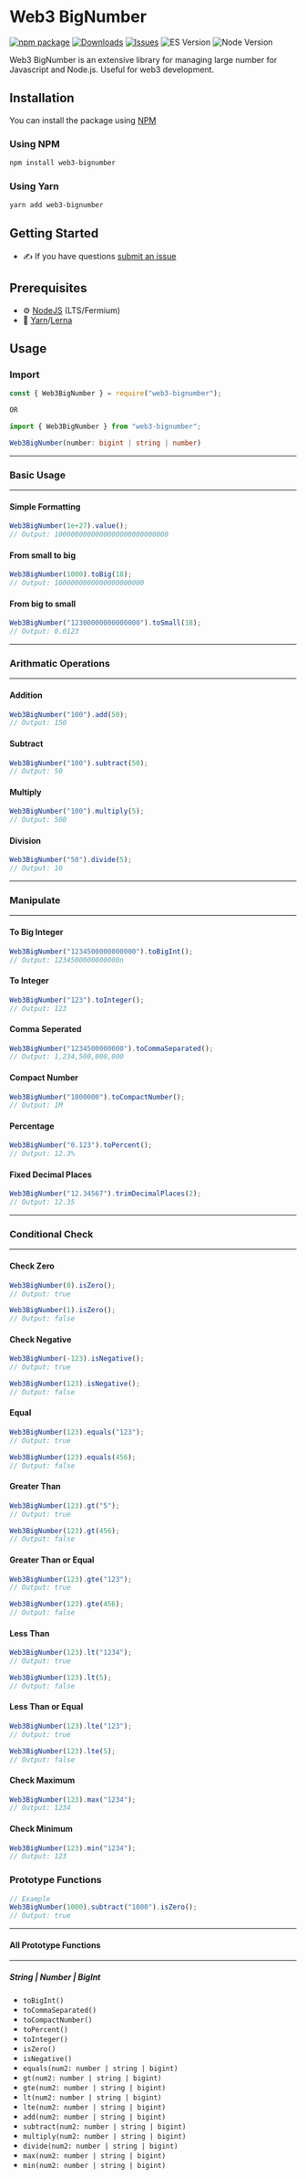 # Web3 BigNumber

[![npm package][npm-img]][npm-url]
[![Downloads][downloads-img]][downloads-url]
[![Issues][issues-img]][issues-url]
![ES Version][es-version]
![Node Version][node-version]

[npm-img]: https://img.shields.io/npm/v/web3-bignumber/latest
[npm-url]: https://www.npmjs.com/package/web3-bignumber
[downloads-img]: https://img.shields.io/npm/dt/web3-bignumber
[downloads-url]: https://www.npmtrends.com/web3-bignumber
[issues-img]: https://img.shields.io/github/issues/moazzamgodil/web3-bignumber
[issues-url]: https://github.com/moazzamgodil/web3-bignumber/issues
[es-version]: https://img.shields.io/badge/ES-2020-yellow
[node-version]: https://img.shields.io/badge/node-14.x-green

Web3 BigNumber is an extensive library for managing large number for Javascript and Node.js. Useful for web3 development.

## Installation
You can install the package using [NPM](https://www.npmjs.com/package/web3-bignumber)

### Using NPM
```bash
npm install web3-bignumber
```

### Using Yarn
```bash
yarn add web3-bignumber
```

## Getting Started
-   :writing_hand: If you have questions [submit an issue](https://github.com/moazzamgodil/web3-bignumber/issues/new/choose)

## Prerequisites
-   :gear: [NodeJS](https://nodejs.org/) (LTS/Fermium)
-   :toolbox: [Yarn](https://yarnpkg.com/)/[Lerna](https://lerna.js.org/)

## Usage
### Import
```ts
const { Web3BigNumber } = require("web3-bignumber");

OR

import { Web3BigNumber } from "web3-bignumber";
```

```ts
Web3BigNumber(number: bigint | string | number)
```
---
### Basic Usage
---
#### Simple Formatting
```ts
Web3BigNumber(1e+27).value();
// Output: 1000000000000000000000000000
```

#### From small to big
```ts
Web3BigNumber(1000).toBig(18);
// Output: 1000000000000000000000
```

#### From big to small
```ts
Web3BigNumber("12300000000000000").toSmall(18);
// Output: 0.0123
```
---
### Arithmatic Operations
---
#### Addition
```ts
Web3BigNumber("100").add(50);
// Output: 150
```

#### Subtract
```ts
Web3BigNumber("100").subtract(50);
// Output: 50
```

#### Multiply
```ts
Web3BigNumber("100").multiply(5);
// Output: 500
```

#### Division
```ts
Web3BigNumber("50").divide(5);
// Output: 10
```
---
### Manipulate
---
#### To Big Integer
```ts
Web3BigNumber("1234500000000000").toBigInt();
// Output: 1234500000000000n
```

#### To Integer
```ts
Web3BigNumber("123").toInteger();
// Output: 123
```

#### Comma Seperated
```ts
Web3BigNumber("1234500000000").toCommaSeparated();
// Output: 1,234,500,000,000
```

#### Compact Number
```ts
Web3BigNumber("1000000").toCompactNumber();
// Output: 1M
```

#### Percentage
```ts
Web3BigNumber("0.123").toPercent();
// Output: 12.3%
```

#### Fixed Decimal Places
```ts
Web3BigNumber("12.34567").trimDecimalPlaces(2);
// Output: 12.35
```
---
### Conditional Check
---
#### Check Zero
```ts
Web3BigNumber(0).isZero();
// Output: true

Web3BigNumber(1).isZero();
// Output: false
```

#### Check Negative
```ts
Web3BigNumber(-123).isNegative();
// Output: true

Web3BigNumber(123).isNegative();
// Output: false
```

#### Equal
```ts
Web3BigNumber(123).equals("123");
// Output: true

Web3BigNumber(123).equals(456);
// Output: false
```

#### Greater Than
```ts
Web3BigNumber(123).gt("5");
// Output: true

Web3BigNumber(123).gt(456);
// Output: false
```

#### Greater Than or Equal
```ts
Web3BigNumber(123).gte("123");
// Output: true

Web3BigNumber(123).gte(456);
// Output: false
```

#### Less Than
```ts
Web3BigNumber(123).lt("1234");
// Output: true

Web3BigNumber(123).lt(5);
// Output: false
```

#### Less Than or Equal
```ts
Web3BigNumber(123).lte("123");
// Output: true

Web3BigNumber(123).lte(5);
// Output: false
```

#### Check Maximum
```ts
Web3BigNumber(123).max("1234");
// Output: 1234
```

#### Check Minimum
```ts
Web3BigNumber(123).min("1234");
// Output: 123
```

### Prototype Functions
```ts
// Example
Web3BigNumber(1000).subtract("1000").isZero();
// Output: true
```
---
#### All Prototype Functions
---
##### String | Number | BigInt
- ` toBigInt() `
- ` toCommaSeparated() `
- ` toCompactNumber() `
- ` toPercent() `
- ` toInteger() `
- ` isZero() `
- ` isNegative() `
- ` equals(num2: number | string | bigint) `
- ` gt(num2: number | string | bigint) `
- ` gte(num2: number | string | bigint) `
- ` lt(num2: number | string | bigint) `
- ` lte(num2: number | string | bigint) `
- ` add(num2: number | string | bigint) `
- ` subtract(num2: number | string | bigint) `
- ` multiply(num2: number | string | bigint) `
- ` divide(num2: number | string | bigint) `
- ` max(num2: number | string | bigint) `
- ` min(num2: number | string | bigint) `